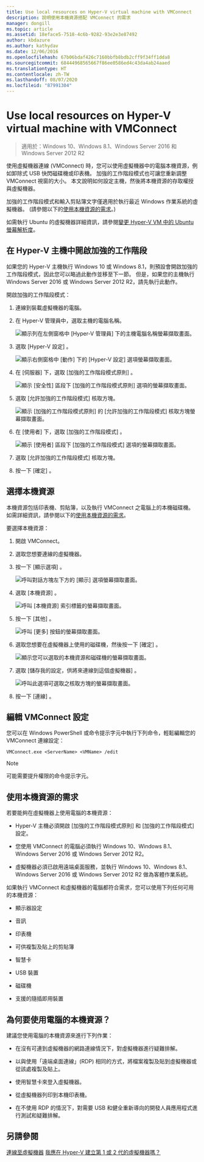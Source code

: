 ```yaml
---
title: Use local resources on Hyper-V virtual machine with VMConnect
description: 說明使用本機資源搭配 VMConnect 的需求
manager: dongill
ms.topic: article
ms.assetid: 18eface5-7518-4c6b-9282-93e2e3e87492
author: kbdazure
ms.author: kathydav
ms.date: 12/06/2016
ms.openlocfilehash: 67b06bdaf426c7160bbfb8bdb2cff9f34ff1dda8
ms.sourcegitcommit: 68444968565667f86ee0586ed4c43da4ab24aaed
ms.translationtype: HT
ms.contentlocale: zh-TW
ms.lasthandoff: 08/07/2020
ms.locfileid: "87991304"
---
```

# <a name="use-local-resources-on-hyper-v-virtual-machine-with-vmconnect"></a>Use local resources on Hyper-V virtual machine with VMConnect

>適用於：Windows 10、Windows 8.1、Windows Server 2016 和 Windows Server 2012 R2

使用虛擬機器連線 (VMConnect) 時，您可以使用虛擬機器中的電腦本機資源，例如卸除式 USB 快閃磁碟機或印表機。 加強的工作階段模式也可讓您重新調整 VMConnect 視窗的大小。 本文說明如何設定主機，然後將本機資源的存取權授與虛擬機器。

加強的工作階段模式和輸入剪貼簿文字僅適用於執行最近 Windows 作業系統的虛擬機器。 \(請參閱以下的[使用本機資源的需求](#requirements-for-using-local-resources)。\)

如需執行 Ubuntu 的虛擬機器詳細資訊，請參閱[變更 Hyper-V VM 中的 Ubuntu 螢幕解析度](/archive/blogs/virtual_pc_guy/changing-ubuntu-screen-resolution-in-a-hyper-v-vm)。

## <a name="turn-on-enhanced-session-mode-on-a-hyper-v-host"></a>在 Hyper-V 主機中開啟加強的工作階段
如果您的 Hyper-V 主機執行 Windows 10 或 Windows 8.1，則預設會開啟加強的工作階段模式，因此您可以略過此動作並移至下一節。 但是，如果您的主機執行 Windows Server 2016 或 Windows Server 2012 R2，請先執行此動作。

開啟加強的工作階段模式：

1.  連線到裝載虛擬機器的電腦。

2.  在 Hyper-V 管理員中，選取主機的電腦名稱。

    ![顯示列在左側窗格中 [Hyper-V 管理員] 下的主機電腦名稱螢幕擷取畫面。](media/Hyper-V-HyperVManager-HostNameSelected.png)

3.  選取 [Hyper-V 設定]  。

    ![顯示右側窗格中 [動作] 下的 [Hyper-V 設定] 選項螢幕擷取畫面。](media/HyperV-ActionsHyperVSettings.png)

4.  在 [伺服器]  下，選取 [加強的工作階段模式原則]  。

    ![顯示 [安全性] 區段下 [加強的工作階段模式原則] 選項的螢幕擷取畫面。](media/Hyper-V-Settings-ServerEnhancedSessionModePolicy.png)

5.  選取 [允許加強的工作階段模式]  核取方塊。

    ![顯示 [加強的工作階段模式原則] 的 [允許加強的工作階段模式] 核取方塊螢幕擷取畫面。](media/Hyper-V-Settings-EnhancedSessionModePolicyCheckBox.png)

6.  在 [使用者]  下，選取 [加強的工作階段模式]  。

    ![顯示 [使用者] 區段下 [加強的工作階段模式] 選項的螢幕擷取畫面。 ](media/Hyper-V-Settings-UserEnhancedSessionMode.png)

7.  選取 [允許加強的工作階段模式]  核取方塊。

8.  按一下 [確定]  。

## <a name="choose-a-local-resource"></a>選擇本機資源

本機資源包括印表機、剪貼簿，以及執行 VMConnect 之電腦上的本機磁碟機。 如需詳細資訊，請參閱以下的[使用本機資源的需求](#requirements-for-using-local-resources)。

要選擇本機資源：

1.  開啟 VMConnect。

2.  選取您想要連線的虛擬機器。

3.  按一下 [顯示選項]  。

    ![呼叫對話方塊左下方的 [顯示] 選項螢幕擷取畫面。](media/HyperV-VMConnect-DisplayConfig.png)

4.  選取 [本機資源]  。

    ![呼叫 [本機資源] 索引標籤的螢幕擷取畫面。](media/HyperV-VMConnect-DisplayConfig-LocalResources.png)

5.  按一下 [其他]  。

    ![呼叫 [更多] 按鈕的螢幕擷取畫面。](media/HyperV-VMConnect-DisplayConfig-LocalResourcesMore.png)

6.  選取您想要在虛擬機器上使用的磁碟機，然後按一下 [確定]  。

    ![顯示您可以選取的本機資源和磁碟機的螢幕擷取畫面。](media/HyperV-VMConnect-Settings-LocalResourcesDrives.png)

7.  選取 [儲存我的設定，供將來連線到這個虛擬機器]  。

    ![呼叫此選項可選取之核取方塊的螢幕擷取畫面。](media/HyperV-VMConnect-SaveSettings.png)

8.  按一下 [連線]  。

## <a name="edit-vmconnect-settings"></a>編輯 VMConnect 設定

您可以在 Windows PowerShell 或命令提示字元中執行下列命令，輕鬆編輯您的 VMConnect 連線設定：

`VMConnect.exe <ServerName> <VMName> /edit`

> [!Note]
> 可能需要提升權限的命令提示字元。

## <a name="requirements-for-using-local-resources"></a>使用本機資源的需求

若要能夠在虛擬機器上使用電腦的本機資源：

-   Hyper-V 主機必須開啟 [加強的工作階段模式原則]  和 [加強的工作階段模式]  設定。

-   您使用 VMConnect 的電腦必須執行 Windows 10、Windows 8.1、Windows Server 2016 或 Windows Server 2012 R2。

-   虛擬機器必須已啟用遠端桌面服務，並執行 Windows 10、Windows 8.1、Windows Server 2016 或 Windows Server 2012 R2 做為客體作業系統。

如果執行 VMConnect 和虛擬機器的電腦都符合需求，您可以使用下列任何可用的本機資源：

-   顯示器設定

-   音訊

-   印表機

-   可供複製及貼上的剪貼簿

-   智慧卡

-   USB 裝置

-   磁碟機

-   支援的隨插即用裝置

## <a name="why-use-a-computers-local-resources"></a>為何要使用電腦的本機資源？
建議您使用電腦的本機資源來進行下列作業：

-   在沒有可連到虛擬機器的網路連線情況下，對虛擬機器進行疑難排解。

-   以與使用「遠端桌面連線」(RDP) 相同的方式，將檔案複製及貼到虛擬機器或從該處複製及貼上。

-   使用智慧卡來登入虛擬機器。

-   從虛擬機器列印到本機印表機。

-   在不使用 RDP 的情況下，對需要 USB 和健全重新導向的開發人員應用程式進行測試和疑難排解。

## <a name="see-also"></a>另請參閱
[連線至虛擬機器](/previous-versions/windows/it-pro/windows-server-2008-R2-and-2008/cc742407(v=ws.11))
[我應在 Hyper-V 建立第 1 或 2 代的虛擬機器嗎？](../plan/Should-I-create-a-generation-1-or-2-virtual-machine-in-Hyper-V.md)